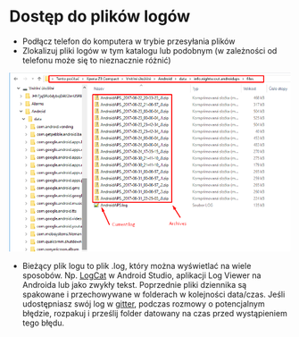 # Dostęp do plików logów

* Podłącz telefon do komputera w trybie przesyłania plików
* Zlokalizuj pliki logów w tym katalogu lub podobnym (w zależności od telefonu może się to nieznacznie różnić)

![logi](../images/aapslog.png)

* Bieżący plik logu to plik .log, który można wyświetlać na wiele sposobów. Np. [LogCat](https://developer.android.com/studio/debug/am-logcat.html) w Android Studio, aplikacji Log Viewer na Androida lub jako zwykły tekst. Poprzednie pliki dziennika są spakowane i przechowywane w folderach w kolejności data/czas. Jeśli udostępniasz swój log w [gitter](https://gitter.im/MilosKozak/AndroidAPS), podczas rozmowy o potencjalnym błędzie, rozpakuj i prześlij folder datowany na czas przed wystąpieniem tego błędu.